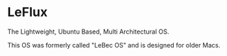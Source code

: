# LeFlux
The Lightweight, Ubuntu Based, Multi Architectural OS.


This OS was formerly called "LeBec OS" and is designed for older Macs.
